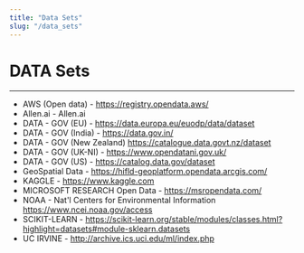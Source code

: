 ```yaml
---
title: "Data Sets"
slug: "/data_sets"
---
```


# DATA Sets
---- 
* AWS (Open data) - https://registry.opendata.aws/
* Allen.ai - Allen.ai
* DATA - GOV (EU) - https://data.europa.eu/euodp/data/dataset
* DATA - GOV (India) - https://data.gov.in/
* DATA - GOV (New Zealand) https://catalogue.data.govt.nz/dataset
* DATA - GOV (UK-NI) - https://www.opendatani.gov.uk/
* DATA - GOV (US) - https://catalog.data.gov/dataset
* GeoSpatial Data - https://hifld-geoplatform.opendata.arcgis.com/
* KAGGLE -  https://www.kaggle.com
* MICROSOFT RESEARCH Open Data - https://msropendata.com/
* NOAA - Nat'l Centers for Environmental Information https://www.ncei.noaa.gov/access
* SCIKIT-LEARN - https://scikit-learn.org/stable/modules/classes.html?highlight=datasets#module-sklearn.datasets
* UC IRVINE -  http://archive.ics.uci.edu/ml/index.php
